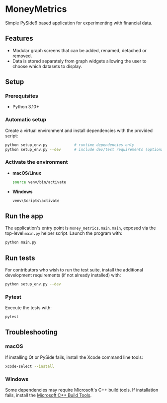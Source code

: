 # MoneyMetrics

Simple PySide6 based application for experimenting with financial data.

## Features

* Modular graph screens that can be added, renamed, detached or removed.
* Data is stored separately from graph widgets allowing the user to choose
  which datasets to display.

## Setup

### Prerequisites
- Python 3.10+

### Automatic setup

Create a virtual environment and install dependencies with the provided script:

```bash
python setup_env.py            # runtime dependencies only
python setup_env.py --dev      # include dev/test requirements (optional)
```

### Activate the environment

- **macOS/Linux**

  ```bash
  source venv/bin/activate
  ```

- **Windows**

  ```bash
  venv\Scripts\activate
  ```

## Run the app

The application's entry point is `money_metrics.main.main`, exposed via the
top-level `main.py` helper script. Launch the program with:

```bash
python main.py
```

## Run tests

For contributors who wish to run the test suite, install the additional
development requirements (if not already installed) with:

```bash
python setup_env.py --dev
```

### Pytest

Execute the tests with:

```bash
pytest
```

## Troubleshooting

### macOS

If installing Qt or PySide fails, install the Xcode command line tools:

```bash
xcode-select --install
```

### Windows

Some dependencies may require Microsoft's C++ build tools. If installation
fails, install the [Microsoft C++ Build Tools](https://visualstudio.microsoft.com/visual-cpp-build-tools/).

